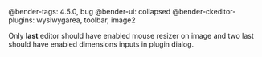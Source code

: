 @bender-tags: 4.5.0, bug
@bender-ui: collapsed
@bender-ckeditor-plugins: wysiwygarea, toolbar, image2

Only **last** editor should have enabled mouse resizer on image and two last should have enabled dimensions inputs in plugin dialog.
